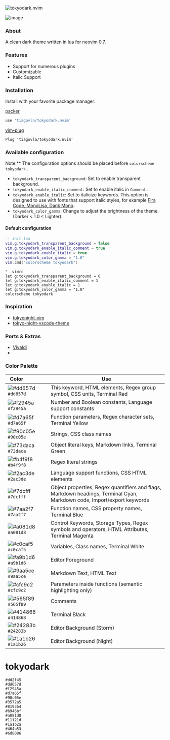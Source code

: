 ![tokyodark.nvim](https://user-images.githubusercontent.com/30515389/141231977-82476546-eb48-47e4-a5fc-45ace7eacb0d.png)

![image](https://user-images.githubusercontent.com/30515389/115807570-42385080-a3bf-11eb-8286-c981b5093ffa.png)

### About

A clean dark theme written in lua for neovim 0.7.

### Features

- Support for numerous plugins
- Customizable
- Italic Support

### Installation

Install with your favorite package manager:

[packer](https://github.com/wbthomason/packer.nvim)

``` lua
use 'tiagovla/tokyodark.nvim'
```

[vim-plug](https://github.com/junegunn/vim-plug)

``` vim
Plug 'tiagovla/tokyodark.nvim'
```

### Available configuration

Note:** The configuration options should be placed before
`colorscheme tokyodark` .

- `tokyodark_transparent_background`: Set to enable transparent
  background.
- `tokyodark_enable_italic_comment`: Set to enable italic in `Comment` .
- `tokyodark_enable_italic`: Set to italicize keywords. This option is
  designed to use with fonts that support italic styles, for example
  [Fira Code, MonoLisa, Dank Mono](https://www.nerdfonts.com/).
- `tokyodark_color_gamma`: Change to adjust the brightness of the theme.
  (Darker \< 1.0 \< Lighter).

#### Default configuration

``` lua
-- init.lua
vim.g.tokyodark_transparent_background = false
vim.g.tokyodark_enable_italic_comment = true
vim.g.tokyodark_enable_italic = true
vim.g.tokyodark_color_gamma = "1.0"
vim.cmd("colorscheme tokyodark")
```

``` vim
" .vimrc
let g:tokyodark_transparent_background = 0
let g:tokyodark_enable_italic_comment = 1
let g:tokyodark_enable_italic = 1
let g:tokyodark_color_gamma = "1.0"
colorscheme tokyodark
```

### Inspiration

- [tokyonight-vim](https://github.com/ghifarit53/tokyonight-vim)
- [tokyo-night-vscode-theme](https://github.com/enkia/tokyo-night-vscode-theme)

### Ports & Extras

- [Vivaldi](https://themes.vivaldi.net/themes/RqZvdka2l9o)
-

### Color Palette

| Color&nbsp;&nbsp;&nbsp;&nbsp;&nbsp;&nbsp;&nbsp;&nbsp;&nbsp;&nbsp;&nbsp;&nbsp;&nbsp;&nbsp;&nbsp; | Use |
| ---------- | ------------------------------------------------------------ |
| ![#dd657d](https://place-hold.it/15/dd657d/dd657d?text=+) `#dd657d` | This keyword, HTML elements, Regex group symbol, CSS units, Terminal Red |
| ![#f2945a](https://place-hold.it/15/f2945a/f2945a?text=+) `#f2945a` | Number and Boolean constants, Language support constants |
| ![#d7a65f](https://place-hold.it/15/d7a65f/d7a65f?text=+) `#d7a65f` | Function parameters, Regex character sets, Terminal Yellow |
| ![#90c05e](https://place-hold.it/15/90c05e/90c05e?text=+) `#90c05e` | Strings, CSS class names |
| ![#73daca](https://place-hold.it/15/73daca/73daca?text=+) `#73daca` | Object literal keys, Markdown links, Terminal Green |
| ![#b4f9f8](https://place-hold.it/15/b4f9f8/b4f9f8?text=+) `#b4f9f8` | Regex literal strings |
| ![#2ac3de](https://place-hold.it/15/2ac3de/2ac3de?text=+) `#2ac3de` | Language support functions, CSS HTML elements |
| ![#7dcfff](https://place-hold.it/15/7dcfff/7dcfff?text=+) `#7dcfff` | Object properties, Regex quantifiers and flags, Markdown headings, Terminal Cyan, Markdown code, Import/export keywords |
| ![#7aa2f7](https://place-hold.it/15/7aa2f7/7aa2f7?text=+) `#7aa2f7` | Function names, CSS property names, Terminal Blue |
| ![#a081d8](https://place-hold.it/15/a081d8/a081d8?text=+) `#a081d8` | Control Keywords, Storage Types, Regex symbols and operators, HTML Attributes, Terminal Magenta |
| ![#c0caf5](https://place-hold.it/15/c0caf5/c0caf5?text=+) `#c0caf5` | Variables, Class names, Terminal White |
| ![#a9b1d6](https://place-hold.it/15/a9b1d6/a9b1d6?text=+) `#a9b1d6` | Editor Foreground |
| ![#9aa5ce](https://place-hold.it/15/9aa5ce/9aa5ce?text=+) `#9aa5ce` | Markdown Text, HTML Text |
| ![#cfc9c2](https://place-hold.it/15/cfc9c2/cfc9c2?text=+) `#cfc9c2` | Parameters inside functions (semantic highlighting only) |
| ![#565f89](https://place-hold.it/15/565f89/565f89?text=+) `#565f89` | Comments |
| ![#414868](https://place-hold.it/15/414868/414868?text=+) `#414868` | Terminal Black |
| ![#24283b](https://place-hold.it/15/24283b/24283b?text=+) `#24283b` | Editor Background (Storm) |
| ![#1a1b26](https://place-hold.it/15/1a1b26/1a1b26?text=+) `#1a1b26` | Editor Background (Night) |

# tokyodark
```
#dd2f45
#dd657d
#f2945a
#d7a65f
#90c05e
#3572a5
#8193b4
#6946bf
#a081d8
#11121d
#1a1b2a
#464b53
#6d8086
```
